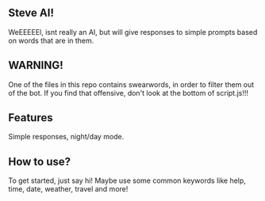 ## Steve AI!

WeEEEEEl, isnt really an AI, but will give responses to simple prompts based on words that are in them. 

## WARNING! 

One of the files in this repo contains swearwords, in order to filter them out of the bot. If you find that offensive, don't look at the bottom of script.js!!!

## Features

Simple responses, night/day mode.

## How to use?

To get started, just say hi! Maybe use some common keywords like help, time, date, weather, travel and more!
